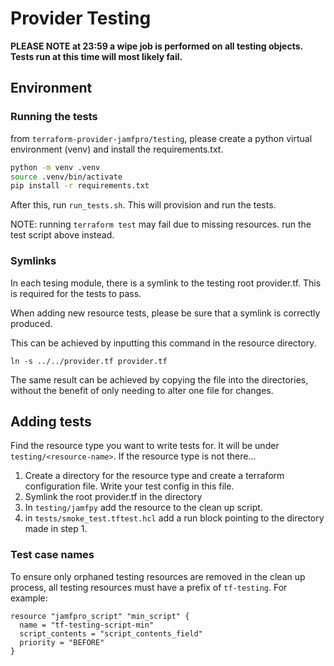 # Provider Testing
**PLEASE NOTE at 23:59 a wipe job is performed on all testing objects. Tests run at this time will most likely fail.**
## Environment
### Running the tests

from `terraform-provider-jamfpro/testing`, please create a python virtual environment (venv) and install the requirements.txt.

```bash
python -m venv .venv
source .venv/bin/activate
pip install -r requirements.txt
```

After this, run `run_tests.sh`. This will provision and run the tests.

NOTE: running `terraform test` may fail due to missing resources. run the test script above instead.

### Symlinks

In each tesing module, there is a symlink to the testing root provider.tf. This is required for the tests to pass. 

When adding new resource tests, please be sure that a symlink is correctly produced.

This can be achieved by inputting this command in the resource directory.


` ln -s ../../provider.tf provider.tf `


The same result can be achieved by copying the file into the directories, without the benefit of only needing to alter one file for changes.

## Adding tests

Find the resource type you want to write tests for. It will be under `testing/<resource-name>`. If the resource type is not there...

1) Create a directory for the resource type and create a terraform configuration file. Write your test config in this file.
2) Symlink the root provider.tf in the directory
3) In `testing/jamfpy` add the resource to the clean up script.
4) in `tests/smoke_test.tftest.hcl` add a run block pointing to the directory made in step 1.

### Test case names

To ensure only orphaned testing resources are removed in the clean up process, all testing resources must have a prefix of `tf-testing`. For example:

```hcl
resource "jamfpro_script" "min_script" {
  name = "tf-testing-script-min"
  script_contents = "script_contents_field"
  priority = "BEFORE"
}
```




